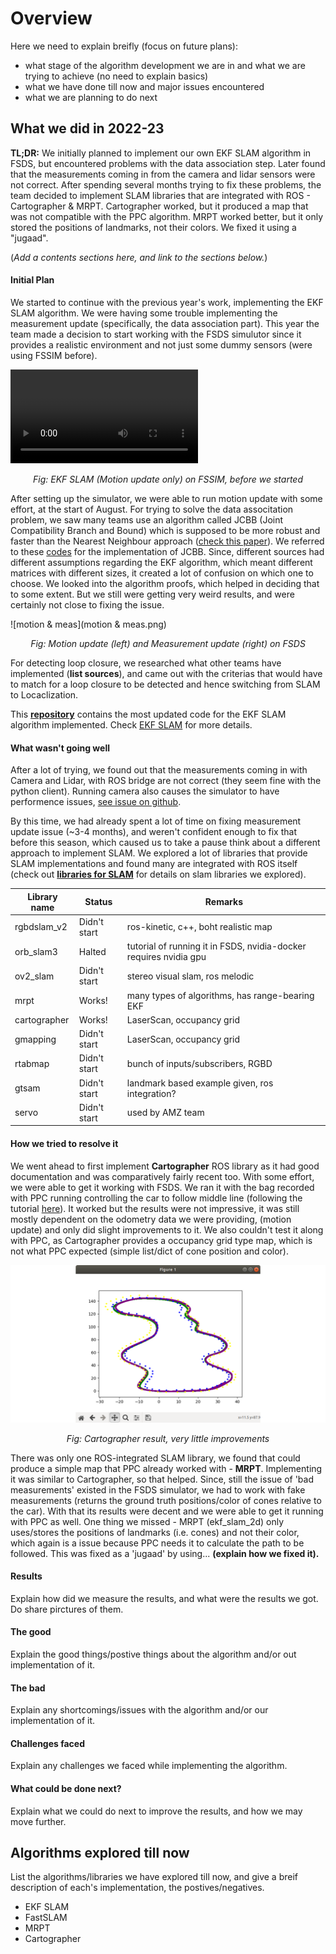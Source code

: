 # Overview
Here we need to explain breifly (focus on future plans):

- what stage of the algorithm development we are in and what we are trying to achieve (no need to explain basics)
- what we have done till now and major issues encountered
- what we are planning to do next

## What we did in 2022-23

**TL;DR:** We initially planned to implement our own EKF SLAM algorithm in FSDS, but encountered problems with the data association step. Later found that the measurements coming in from the camera and lidar sensors were not correct. After spending several months trying to fix these problems, the team decided to implement SLAM libraries that are integrated with ROS - Cartographer & MRPT. Cartographer worked, but it produced a map that was not compatible with the PPC algorithm. MRPT worked better, but it only stored the positions of landmarks, not their colors. We fixed it using a "jugaad".

(*Add a contents sections here, and link to the sections below.*)

#### Initial Plan 

We started to continue with the previous year's work, implementing the EKF SLAM algorithm. We were having some trouble implementing the measurement update (specifically, the data association part). This year the team made a decision to start working with the FSDS simulutor since it provides a realistic environment and not just some dummy sensors (were using FSSIM before).

![type:video](fastslam-fssim-trimmed.webm)
<br>
*<center>Fig: EKF SLAM (Motion update only) on FSSIM, before we started</center>*

After setting up the simulator, we were able to run motion update with some effort, at the start of August. For trying to solve the data associtation problem, we saw many teams use an algorithm called JCBB (Joint Compatibility Branch and Bound) which is supposed to be more robust and faster than the Nearest Neighbour approach ([check this paper](https://web.mit.edu/2.166/www/handouts/Neira_TRA_2001.pdf)). We referred to these [codes](https://github.com/ayrmoney/SLAM-by-J.-Neira) for the implementation of JCBB. Since, different sources had different assumptions regarding the EKF algorithm, which meant different matrices with different sizes, it created a lot of confusion on which one to choose. We looked into the algorithm proofs, which helped in deciding that to some extent. But we still were getting very weird results, and were certainly not close to fixing the issue.

![motion & meas](motion & meas.png)
*<center>Fig: Motion update (left) and Measurement update (right) on FSDS</center>*

For detecting loop closure, we researched what other teams have implemented (**list sources**), and came out with the criterias that would have to match for a loop closure to be detected and hence switching from SLAM to Locaclization.

This **[repository](https://github.com/dv-software-22-23/slam/tree/FSDS_EKF_PPC_Fusion)** contains the most updated code for the EKF SLAM algorithm implemented. Check [EKF SLAM](ekf_slam.md) for more details.

#### What wasn't going well

After a lot of trying, we found out that the measurements coming in with Camera and Lidar, with ROS bridge are not correct (they seem fine with the python client). Running camera also causes the simulator to have performence issues, [see issue on github](https://github.com/FS-Driverless/Formula-Student-Driverless-Simulator/issues/292). 

By this time, we had already spent a lot of time on fixing measurement update issue (~3-4 months), and weren't confident enough to fix that before this season, which caused us to take a pause think about a different approach to implement SLAM. We explored a lot of libraries that provide SLAM implementations and found many are integrated with ROS itself (check out **[libraries for SLAM](https://www.notion.so/ayrmoney/074538d9292a4b3daaf3b22b06ab1cec?v=60693a31d0b9473c93a860b24671c1cd&pvs=4)** for details on slam libraries we explored).


| Library name      | Status | Remarks |
| ----------- | ----------- | -------- |
| rgbdslam_v2      | Didn't start       | ros-kinetic, c++, boht realistic map |
| orb_slam3   | Halted        | tutorial of running it in FSDS, nvidia-docker requires nvidia gpu |
| ov2_slam   | Didn't start        | stereo visual slam, ros melodic |
| mrpt   | Works!        | many types of algorithms, has range-bearing EKF |
| cartographer   | Works!        | LaserScan, occupancy grid |
| gmapping   | Didn't start        | LaserScan, occupancy grid |
| rtabmap   | Didn't start        | bunch of inputs/subscribers, RGBD |
| gtsam   | Didn't start        | landmark based example given, ros integration? |
| servo   | Didn't start        | used by AMZ team |

#### How we tried to resolve it

We went ahead to first implement **Cartographer** ROS library as it had good documentation and was comparatively fairly recent too. With some effort, we were able to get it working with FSDS. We ran it with the bag recorded with PPC running controlling the car to follow middle line (following the tutorial [here](https://google-cartographer-ros.readthedocs.io/en/latest/your_bag.html)). It worked but the results were not impressive, it was still mostly dependent on the odometry data we were providing, (motion update) and only did slight improvements to it. We also couldn't test it along with PPC, as Cartographer provides a occupancy grid type map, which is not what PPC expected (simple list/dict of cone position and color).

![cartographer](cartographer.png)
*<center>Fig: Cartographer result, very little improvements</center>*

There was only one ROS-integrated SLAM library, we found that could produce a simple map that PPC already worked with - **MRPT**. Implementing it was similar to Cartographer, so that helped. Since, still the issue of 'bad measurements' existed in the FSDS simulator, we had to work with fake measurements (returns the ground truth positions/color of cones relative to the car). With that its results were decent and we were able to get it running with PPC as well. One thing we missed - MRPT (ekf_slam_2d) only uses/stores the positions of landmarks (i.e. cones) and not their color, which again is a issue because PPC needs it to calculate the path to be followed. This was fixed as a 'jugaad' by using... **(explain how we fixed it).**

#### Results
Explain how did we measure the results, and what were the results we got. Do share pirctures of them.

#### The good
Explain the good things/postive things about the algorithm and/or out implementation of it.

#### The bad
Explain any shortcomings/issues with the algorithm and/or our implementation of it.

#### Challenges faced
Explain any challenges we faced while implementing the algorithm.

#### What could be done next?
Explain what we could do next to improve the results, and how we may move further.


## Algorithms explored till now
List the algorithms/libraries we have explored till now, and give a breif description of each's implementation, the postives/negatives.

- EKF SLAM
- FastSLAM
- MRPT
- Cartographer